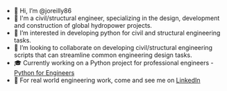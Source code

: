 - 👋 Hi, I’m @joreilly86
- 📐 I'm a civil/structural engineer, specializing in the design, development and construction of global hydropower projects.
- 👀 I’m interested in developing python for civil and structural engineering tasks.
- 💞️ I’m looking to collaborate on developing civil/structural engineering scripts that can streamline common engineering design tasks.
- 🎓 Currently working on a Python project for professional engineers - [Python for Engineers](https://james-site-4eb3.thinkific.com/courses/python-for-engineers)
- 🔬 For real world engineering work, come and see me on [LinkedIn](https://www.linkedin.com/in/james-o-reilly-engineering/)

<!---
joreilly86/joreilly86 is a ✨ special ✨ repository because its `README.md` (this file) appears on your GitHub profile.
You can click the Preview link to take a look at your changes.
--->
